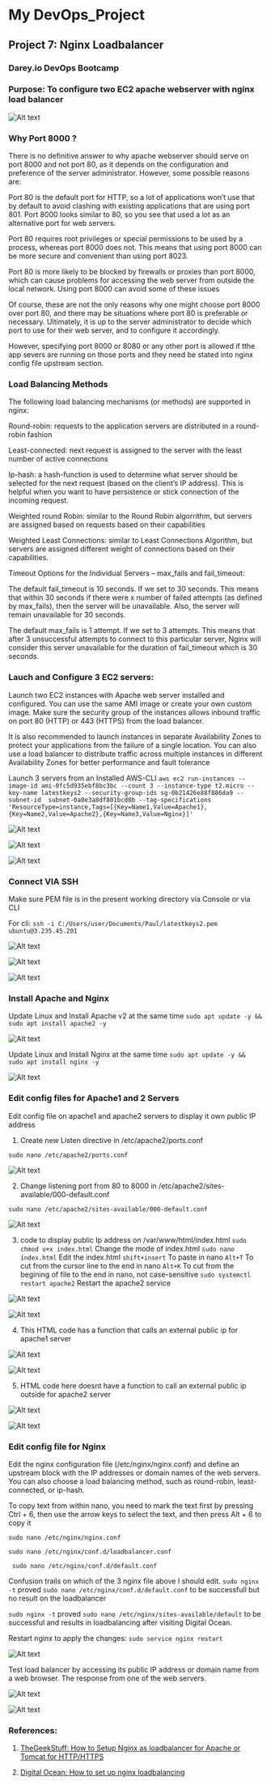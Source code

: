 # My DevOps_Project 

## Project 7: Nginx Loadbalancer

### Darey.io DevOps Bootcamp

### Purpose: To configure two EC2 apache webserver  with nginx load balancer 


![Alt text](img/00.loadbalancer.png)



### Why Port 8000 ?
There is no definitive answer to why apache webserver should serve on port 8000 and not port 80, as it depends on the configuration and preference of the server administrator. However, some possible reasons are:

Port 80 is the default port for HTTP, so a lot of applications won’t use that by default to avoid clashing with existing applications that are using port 801. Port 8000 looks similar to 80, so you see that used a lot as an alternative port for web servers.

Port 80 requires root privileges or special permissions to be used by a process, whereas port 8000 does not. This means that using port 8000 can be more secure and convenient than using port 8023.

Port 80 is more likely to be blocked by firewalls or proxies than port 8000, which can cause problems for accessing the web server from outside the local network. Using port 8000 can avoid some of these issues

Of course, these are not the only reasons why one might choose port 8000 over port 80, and there may be situations where port 80 is preferable or necessary. Ultimately, it is up to the server administrator to decide which port to use for their web server, and to configure it accordingly.

However, specifying port 8000 or 8080 or any other port is allowed if tthe app severs are running on those ports and they need be stated into nginx config file upstream section. 





### Load Balancing Methods
The following load balancing mechanisms (or methods) are supported in nginx: 

Round-robin: requests to the application servers are distributed in a round-robin fashion

Least-connected: next request is assigned to the server with the least number of active connections

Ip-hash: a hash-function is used to determine what server should be selected for the next request (based on the client’s IP address). This is helpful when you want to have persistence or stick connection of the incoming request. 

Weighted round Robin: similar to the Round Robin algorrithm, but servers are assigned based on requests based on their capabilities

Weighted Least Connections: similar to  Least Connections Algorithm,
but servers are assigned different weight of connections based on their capabilities.

Timeout Options for the Individual Servers – max_fails and fail_timeout:

The default fail_timeout is 10 seconds. If we set to 30 seconds. This means that within 30 seconds if there were x number of failed attempts (as defined by max_fails), then the server will be unavailable. Also, the server will remain unavailable for 30 seconds.

The default max_fails is 1 attempt. If we set to 3 attempts. This means that after 3 unsuccessful attempts to connect to this particular server, Nginx will consider this server unavailable for the duration of fail_timeout which is 30 seconds.





### Lauch and Configure 3 EC2 servers:

Launch two EC2 instances with Apache web server installed and configured. You can use the same AMI image or create your own custom image. Make sure the security group of the instances allows inbound traffic on port 80 (HTTP) or 443 (HTTPS) from the load balancer.  

It is also recommended to launch instances in separate Availability Zones to protect your applications from the failure of a single location. You can also use a load balancer to distribute traffic across multiple instances in different Availability Zones for better performance and fault tolerance

Launch 3 servers from an Installed AWS-CLI
```aws ec2 run-instances --image-id ami-0fc5d935ebf8bc3bc --count 3 --instance-type t2.micro --key-name latestkeys2 --security-group-ids sg-0b21426e88f886da9 --subnet-id  subnet-0a0e3a8df801bcd0b --tag-specifications 'ResourceType=instance,Tags=[{Key=Name1,Value=Apache1},{Key=Name2,Value=Apache2},{Key=Name3,Value=Nginx}]'```   


![Alt text](img/01a.EC2servers.png)

![Alt text](img/01b.EC2servers.png)

![Alt text](img/1c.Newrule.png)




### Connect VIA SSH

Make sure PEM file is in the present working directory via Console
or via CLI

For cli: 
```ssh -i C:/Users/user/Documents/Paul/latestkeys2.pem ubuntu@3.235.45.201```

![Alt text](img/2a.sshapache1.png)

![Alt text](img/2b.sshapache2.png)

![Alt text](img/2c.sshnginx.png)



### Install Apache and Nginx

Update Linux and Install Apache v2 at the same time
```sudo apt update -y &&  sudo apt install apache2 -y```

![Alt text](img/3a.apacheruns.png)


Update Linux and Install Nginx at the same time
```sudo apt update -y && sudo apt install nginx -y```

![Alt text](img/3b.nginxruns.png)



### Edit config files for Apache1 and 2 Servers

Edit config file on apache1 and apache2 servers to display it own public IP address

1. Create new Listen directive in /etc/apache2/ports.conf

```sudo nano /etc/apache2/ports.conf```

![Alt text](img/4a.listendirective.png)


2. Change listening port from 80 to 8000 in /etc/apache2/sites-available/000-default.conf

```sudo nano /etc/apache2/sites-available/000-default.conf```

![Alt text](img/4b.changedport.png)

3. code to display public Ip address on /var/www/html/index.html
```sudo chmod u+x index.html```        Change the mode of index.html
```sudo nano index.html```             Edit the index.html
```shift+insert```                     To paste in nano 
```Alt+T```                            To cut from the cursor line to the end in nano
```Alt+K```                            To cut from the begining of file to the end in nano, not case-sensitive
```sudo systemctl restart apache2```   Restart the apache2 service

![Alt text](img/4c.c_operations.png)

![Alt text](img/4c.newbrowserport.png)


4. This HTML code has a function that calls an external public ip for apache1 server

![Alt text](img/4d.htmlcode.png)

![Alt text](img/4e.mypublicip.png)


5. HTML code here doesnt have a function to call an external public ip outside for apache2 server

![Alt text](img/5a.htmlcode.png)

![Alt text](img/5b.mypublicip.png)




### Edit config file for Nginx

Edit the nginx configuration file (/etc/nginx/nginx.conf) and define an upstream block with the IP addresses or domain names of the web servers. You can also choose a load balancing method, such as round-robin, least-connected, or ip-hash. 

To copy text from within nano, you need to mark the text first by pressing Ctrl + 6, then use the arrow keys to select the text, and then press Alt + 6 to copy it

```sudo nano /etc/nginx/nginx.conf```

```sudo nano /etc/nginx/conf.d/loadbalancer.conf```

``` sudo nano /etc/nginx/conf.d/default.conf```

Confusion trails on which of the 3 nginx file above I should edit.
```sudo nginx -t``` proved ```sudo nano /etc/nginx/conf.d/default.conf``` to be successfull but no result on the loadbalancer

```sudo nginx -t``` proved ```sudo nano /etc/nginx/sites-available/default``` to be successful and results in loadbalancing after visiting Digital Ocean.

Restart nginx to apply the changes: ```sudo service nginx restart```

![Alt text](img/6a.configOK.png)

Test  load balancer by accessing its public IP address or domain name from a web browser. The response from one of the web servers.

![Alt text](img/6b.loadbalapache1.png)

![Alt text](img/6c.loadbalapache2.png)




### References:

1. [TheGeekStuff: How to Setup Nginx as loadbalancer for Apache or Tomcat for HTTP/HTTPS](https://www.thegeekstuff.com/2017/01/nginx-loadbalancer/)

2. [Digital Ocean: How to set up nginx loadbalancing](https://www.digitalocean.com/community/tutorials/how-to-set-up-nginx-load-balancing)

